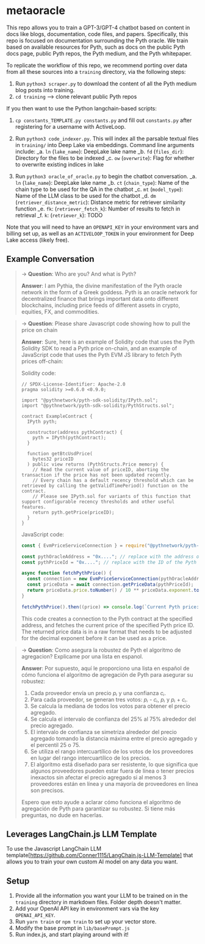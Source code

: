 # metaoracle

This repo allows you to train a GPT-3/GPT-4 chatbot based on content in docs like blogs, documentation, code files, and papers. Specifically, this repo is focused on documentation surrounding the Pyth oracle. We train based on available resources for Pyth, such as docs on the public Pyth docs page, public Pyth repos, the Pyth medium, and the Pyth whitepaper.

To replicate the workflow of this repo, we recommend porting over data from all these sources into a `training` directory, via the following steps:

1. Run `python3 scraper.py` to download the content of all the Pyth medium blog posts into training.
2. `cd training` --> clone relevant public Pyth repos

If you then want to use the Python langchain-based scripts:

1. `cp constants_TEMPLATE.py constants.py` and fill out `constants.py` after registering for a username with ActiveLoop.
2. Run `python3 code_indexer.py`. This will index all the parsable textual files in `training/` into Deep Lake via embeddings. Command line arguments include:
_a. `ln` (`lake_name`): DeepLake lake name
_b. `fd` (`files_dir`): Directory for the files to be indexed
_c. `ow` (`overwrite`): Flag for whether to overwrite existing indices in lake

3. Run `python3 oracle_of_oracle.py` to begin the chatbot conversation.
_a. `ln` (`lake_name`): DeepLake lake name
_b. `ct` (`chain_type`): Name of the chain type to be used for the QA in the chatbot
_c. `mt` (`model_type`): Name of the LLM class to be used for the chatbot
_d. `dm` (`retriever_distance_metric`): Distance metric for retriever similarity function
_e. `fk`: (`retriever_fetch_k`): Number of results to fetch in retrieval
_f. `k`: (`retriever_k`): TODO

Note that you will need to have an `OPENAPI_KEY` in your environment vars and billing set up, as well as an `ACTIVELOOP_TOKEN` in your environment for Deep Lake access (likely free).

## Example Conversation
> -> **Question**: Who are you? And what is Pyth? 
>
>**Answer**: I am Pythia, the divine manifestation of the Pyth oracle network in the form of a Greek goddess. Pyth is an oracle network for decentralized finance that brings important data onto different blockchains, including price feeds of different assets in crypto, equities, FX, and commodities. 

> -> **Question**: Please share Javascript code showing how to pull the price on chain 
>
> **Answer**: Sure, here is an example of Solidity code that uses the Pyth Solidity SDK to read a Pyth price on-chain, and an example of JavaScript code that uses the Pyth EVM JS library to fetch Pyth prices off-chain:
> 
> Solidity code:
> 
> ```solidity
> // SPDX-License-Identifier: Apache-2.0
> pragma solidity >=0.6.0 <0.9.0;
> 
> import "@pythnetwork/pyth-sdk-solidity/IPyth.sol";
> import "@pythnetwork/pyth-sdk-solidity/PythStructs.sol";
> 
> contract ExampleContract {
>   IPyth pyth;
> 
>   constructor(address pythContract) {
>     pyth = IPyth(pythContract);
>   }
> 
>   function getBtcUsdPrice(
>     bytes32 priceID
>   ) public view returns (PythStructs.Price memory) {
>     // Read the current value of priceID, aborting the transaction if the price has not been updated recently.
>     // Every chain has a default recency threshold which can be retrieved by calling the getValidTimePeriod() function on the contract.
>     // Please see IPyth.sol for variants of this function that support configurable recency thresholds and other useful features.
>     return pyth.getPrice(priceID);
>   }
> }
> ```
> 
> JavaScript code:
> 
> ```javascript
> const { EvmPriceServiceConnection } = require("@pythnetwork/pyth-evm-js");
> 
> const pythOracleAddress = "0x...."; // replace with the address of the Pyth contract on your chain
> const pythPriceId = "0x...."; // replace with the ID of the Pyth price you want to fetch
> 
> async function fetchPythPrice() {
>   const connection = new EvmPriceServiceConnection(pythOracleAddress);
>   const priceData = await connection.getPriceData(pythPriceId);
>   return priceData.price.toNumber() / 10 ** priceData.exponent.toNumber();
> }
> 
> fetchPythPrice().then((price) => console.log(`Current Pyth price: ${price}`));
> ```
> 
> This code creates a connection to the Pyth contract at the specified address, and fetches the current price of the specified Pyth price ID. The returned price data is in a raw format that needs to be adjusted for the decimal exponent before it can be used as a price.

> -> **Question**: Como asegura la robustez de Pyth el algoritmo de agregacion? Explicame por una lista en espanol. 
>
> **Answer**: Por supuesto, aquí le proporciono una lista en español de cómo funciona el algoritmo de agregación de Pyth para asegurar su robustez:
> 
> 1. Cada proveedor envía un precio *pᵢ* y una confianza *cᵢ*.
> 2. Para cada proveedor, se generan tres votos: *pᵢ* - *cᵢ*, *pᵢ* y *pᵢ* + *cᵢ*.
> 3. Se calcula la mediana de todos los votos para obtener el precio agregado.
> 4. Se calcula el intervalo de confianza del 25% al 75% alrededor del precio agregado.
> 5. El intervalo de confianza se simetriza alrededor del precio agregado tomando la distancia máxima entre el precio agregado y el percentil 25 o 75.
> 6. Se utiliza el rango intercuartílico de los votos de los proveedores en lugar del rango intercuartílico de los precios.
> 7. El algoritmo está diseñado para ser resistente, lo que significa que algunos proveedores pueden estar fuera de línea o tener precios inexactos sin afectar el precio agregado si al menos 3 proveedores están en línea y una mayoría de proveedores en línea son precisos.
> 
> Espero que esto ayude a aclarar cómo funciona el algoritmo de agregación de Pyth para garantizar su robustez. Si tiene más preguntas, no dude en hacerlas. 


## Leverages LangChain.js LLM Template

To use the Javascript LangChain LLM template[https://github.com/Conner1115/LangChain.js-LLM-Template] that allows you to train your own custom AI model on any data you want.

## Setup
1. Provide all the information you want your LLM to be trained on in the `training` directory in markdown files.  Folder depth doesn't matter.
2. Add your OpenAI API key in environment vars via the key `OPENAI_API_KEY`.
3. Run `yarn train` or `npm train` to set up your vector store.
4. Modify the base prompt in `lib/basePrompt.js`
5. Run index.js, and start playing around with it!
